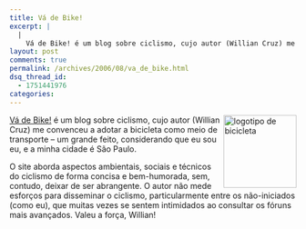 ```yaml
---
title: Vá de Bike!
excerpt: |
  |
    Vá de Bike! é um blog sobre ciclismo, cujo autor (Willian Cruz) me convenceu a adotar a bicicleta como meio de transporte - um grande feito, considerando que eu sou eu, e a minha cidade é São Paulo. O site...
layout: post
comments: true
permalink: /archives/2006/08/va_de_bike.html
dsq_thread_id:
  - 1751441976
categories:
---
```

<img title="logotipo de bicicleta" src="//chester.me/archives/img/bicicleta.gif" width="128" height="128" align="right" />[Vá de Bike!][1] é um blog sobre ciclismo, cujo autor (Willian Cruz) me convenceu a adotar a bicicleta como meio de transporte &#8211; um grande feito, considerando que eu sou eu, e a minha cidade é São Paulo.

O site aborda aspectos ambientais, sociais e técnicos do ciclismo de forma concisa e bem-humorada, sem, contudo, deixar de ser abrangente. O autor não mede esforços para disseminar o ciclismo, particularmente entre os não-iniciados (como eu), que muitas vezes se sentem intimidados ao consultar os fóruns mais avançados. Valeu a força, Willian!

 [1]: http://freeride.blig.ig.com.br/

